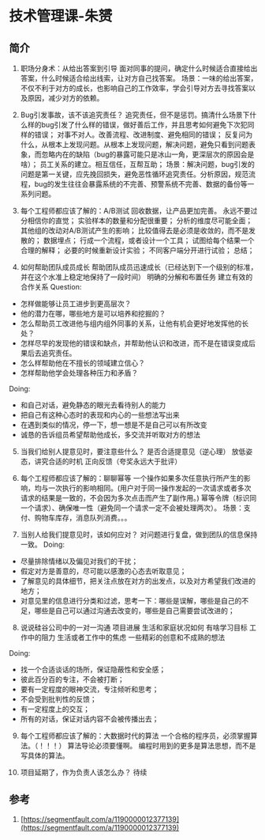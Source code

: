 # 技术管理课-朱赟

## 简介

1. 职场分身术：从给出答案到引导
面对同事的提问，确定什么时候适合直接给出答案，什么时候适合给出线索，让对方自己找答案。
场景：一味的给出答案，不仅不利于对方的成长，也影响自己的工作效率，学会引导对方去寻找答案以及原因，减少对方的依赖。

2. Bug引发事故，该不该追究责任？
追究责任，但不是惩罚。搞清什么场景下什么样的bug引发了什么样的错误，做好善后工作，并且思考如何避免下次犯同样的错误；
对事不对人。改善流程、改进制度、避免相同的错误；
反复问为什么，从根本上发现问题。从根本上发现问题，解决问题，避免只看到问题表象，而忽略内在的缺陷（bug的暴露可能只是冰山一角，更深层次的原因会是啥）；
员工关系的建立。相互信任，互帮互助；
场景：解决问题，bug引发的问题是第一关键，应先挽回损失，避免恶性循环追究责任。分析原因，规范流程，bug的发生往往会暴露系统的不完善、预警系统不完善、数据的备份等一系列问题。

3. 每个工程师都应该了解的：A/B测试
回收数据，让产品更加完善。
永远不要过分相信你的直觉；
实验样本的数量和分配很重要；
分析的维度尽可能全面；
其他组的改动对A/B测试产生的影响；
比较值得去是必须是收敛的，而不是发散的；
数据埋点；
行成一个流程，或者设计一个工具；
试图给每个结果一个合理的解释；
必要的时候重新设计实验；
不同客户端分开进行试验；
总结；

4. 如何帮助团队成员成长
帮助团队成员迅速成长（已经达到下一个级别的标准，并在这个水准上稳定地保持了一段时间）
明确的分解和布置任务
建立有效的合作关系
Question:
* 怎样做能够让员工进步到更高层次？
* 他的潜力在哪，哪些地方是可以培养和挖掘的？
* 怎么帮助员工改进他与组内组外同事的关系，让他有机会更好地发挥他的长处？
* 怎样尽早的发现他的错误和缺点，并帮助他认识和改进，而不是在错误变成后果后去追究责任。
* 怎么样帮助他在不擅长的领域建立信心？
* 怎样帮助他学会处理各种压力和矛盾？

Doing:
* 和自己对话，避免静态的眼光去看待别人的能力
* 把自己有这种心态时的表现和内心的一些想法写出来
* 在遇到类似的情况，停一下，想一想是不是自己可以有所改变
* 诚恳的告诉组员希望帮助他成长，多交流并听取对方的想法

5. 当我们给别人提意见时，要注意些什么？
是否合适提意见（逆心理）
放低姿态，讲究合适的时机
正向反馈（夸奖永远大于批评）

6. 每个工程师都应该了解的：聊聊幂等
一个操作如果多次任意执行所产生的影响，均与一次执行的影响相同。(用户对于同一操作发起的一次请求或者多次请求的结果是一致的，不会因为多次点击而产生了副作用。)
幂等令牌（标识同一个请求）、确保唯一性（避免同一个请求一定不会被处理两次）。
场景：支付、购物车库存，消息队列消费。。。

7. 当别人给我们提意见时，该如何应对？
对问题进行复盘，做到团队的信息保持一致。
Doing:
* 尽量排除情绪以及偏见对我们的干扰；
* 假定对方是善意的，尽可能以感激的心态去听取意见；
* 了解意见的具体细节，把关注点放在对方的出发点，以及对方希望我们改进的地方；
* 对意见里的信息进行分类和过滤，思考一下：哪些是误解，哪些是自己的不足，哪些是自己可以通过沟通去改变的，哪些是自己需要尝试改进的；

8. 说说硅谷公司中的一对一沟通
项目进展
生活和家庭状况如何
有啥学习目标
工作中的阻力
生活或者工作中的焦虑
一些精彩的创意和不成熟的想法

Doing:
* 找一个合适谈话的场所，保证隐蔽性和安全感；
* 彼此百分百的专注，不会被打断；
* 要有一定程度的眼神交流，专注倾听和思考；
* 不会受到批判性的反馈；
* 有一定程度上的交互；
* 所有的对话，保证对话内容不会被传播出去；

9. 每个工程师都应该了解的：大数据时代的算法
一个合格的程序员，必须掌握算法。（！！！）
算法导论必须要懂啊。
编程时用到的更多是算法思想，而不是写具体的算法。

10. 项目延期了，作为负责人该怎么办？
待续



## 参考
1. [https://segmentfault.com/a/1190000012377139](https://segmentfault.com/a/1190000012377139)

